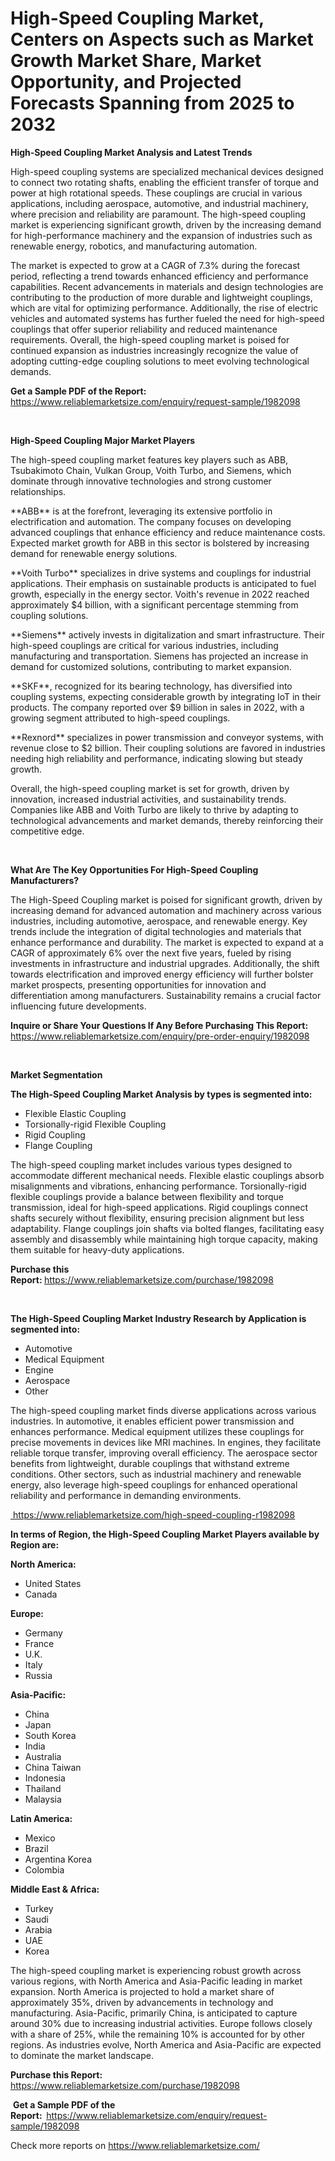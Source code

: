 <p><h1>High-Speed Coupling Market, Centers on Aspects such as Market Growth Market Share, Market Opportunity, and Projected Forecasts Spanning from 2025 to 2032</h1></p><p><strong>High-Speed Coupling Market Analysis and Latest Trends</strong></p>
<p><p>High-speed coupling systems are specialized mechanical devices designed to connect two rotating shafts, enabling the efficient transfer of torque and power at high rotational speeds. These couplings are crucial in various applications, including aerospace, automotive, and industrial machinery, where precision and reliability are paramount. The high-speed coupling market is experiencing significant growth, driven by the increasing demand for high-performance machinery and the expansion of industries such as renewable energy, robotics, and manufacturing automation.</p><p>The market is expected to grow at a CAGR of 7.3% during the forecast period, reflecting a trend towards enhanced efficiency and performance capabilities. Recent advancements in materials and design technologies are contributing to the production of more durable and lightweight couplings, which are vital for optimizing performance. Additionally, the rise of electric vehicles and automated systems has further fueled the need for high-speed couplings that offer superior reliability and reduced maintenance requirements. Overall, the high-speed coupling market is poised for continued expansion as industries increasingly recognize the value of adopting cutting-edge coupling solutions to meet evolving technological demands.</p></p>
<p><strong>Get a Sample PDF of the Report:&nbsp;</strong> <a href="https://www.reliablemarketsize.com/enquiry/request-sample/1982098?utm_campaign=1133&utm_medium=2&utm_source=Github&utm_content=ia&utm_term=15012025&utm_id=high-speed-coupling">https://www.reliablemarketsize.com/enquiry/request-sample/1982098</a></p>
<p>&nbsp;</p>
<p><strong>High-Speed Coupling Major Market Players</strong></p>
<p><p>The high-speed coupling market features key players such as ABB, Tsubakimoto Chain, Vulkan Group, Voith Turbo, and Siemens, which dominate through innovative technologies and strong customer relationships. </p><p>**ABB** is at the forefront, leveraging its extensive portfolio in electrification and automation. The company focuses on developing advanced couplings that enhance efficiency and reduce maintenance costs. Expected market growth for ABB in this sector is bolstered by increasing demand for renewable energy solutions.</p><p>**Voith Turbo** specializes in drive systems and couplings for industrial applications. Their emphasis on sustainable products is anticipated to fuel growth, especially in the energy sector. Voith's revenue in 2022 reached approximately $4 billion, with a significant percentage stemming from coupling solutions.</p><p>**Siemens** actively invests in digitalization and smart infrastructure. Their high-speed couplings are critical for various industries, including manufacturing and transportation. Siemens has projected an increase in demand for customized solutions, contributing to market expansion.</p><p>**SKF**, recognized for its bearing technology, has diversified into coupling systems, expecting considerable growth by integrating IoT in their products. The company reported over $9 billion in sales in 2022, with a growing segment attributed to high-speed couplings.</p><p>**Rexnord** specializes in power transmission and conveyor systems, with revenue close to $2 billion. Their coupling solutions are favored in industries needing high reliability and performance, indicating slowing but steady growth.</p><p>Overall, the high-speed coupling market is set for growth, driven by innovation, increased industrial activities, and sustainability trends. Companies like ABB and Voith Turbo are likely to thrive by adapting to technological advancements and market demands, thereby reinforcing their competitive edge.</p></p>
<p>&nbsp;</p>
<p><strong>What Are The Key Opportunities For High-Speed Coupling Manufacturers?</strong></p>
<p><p>The High-Speed Coupling market is poised for significant growth, driven by increasing demand for advanced automation and machinery across various industries, including automotive, aerospace, and renewable energy. Key trends include the integration of digital technologies and materials that enhance performance and durability. The market is expected to expand at a CAGR of approximately 6% over the next five years, fueled by rising investments in infrastructure and industrial upgrades. Additionally, the shift towards electrification and improved energy efficiency will further bolster market prospects, presenting opportunities for innovation and differentiation among manufacturers. Sustainability remains a crucial factor influencing future developments.</p></p>
<p><strong>Inquire or Share Your Questions If Any Before Purchasing This Report:</strong> <a href="https://www.reliablemarketsize.com/enquiry/pre-order-enquiry/1982098?utm_campaign=1133&utm_medium=2&utm_source=Github&utm_content=ia&utm_term=15012025&utm_id=high-speed-coupling">https://www.reliablemarketsize.com/enquiry/pre-order-enquiry/1982098</a></p>
<p>&nbsp;</p>
<p><strong>Market Segmentation</strong></p>
<p><strong>The High-Speed Coupling Market Analysis by types is segmented into:</strong></p>
<p><ul><li>Flexible Elastic Coupling</li><li>Torsionally-rigid Flexible Coupling</li><li>Rigid Coupling</li><li>Flange Coupling</li></ul></p>
<p><p>The high-speed coupling market includes various types designed to accommodate different mechanical needs. Flexible elastic couplings absorb misalignments and vibrations, enhancing performance. Torsionally-rigid flexible couplings provide a balance between flexibility and torque transmission, ideal for high-speed applications. Rigid couplings connect shafts securely without flexibility, ensuring precision alignment but less adaptability. Flange couplings join shafts via bolted flanges, facilitating easy assembly and disassembly while maintaining high torque capacity, making them suitable for heavy-duty applications.</p></p>
<p><strong>Purchase this Report:&nbsp;</strong><a href="https://www.reliablemarketsize.com/purchase/1982098?utm_campaign=1133&utm_medium=2&utm_source=Github&utm_content=ia&utm_term=15012025&utm_id=high-speed-coupling">https://www.reliablemarketsize.com/purchase/1982098</a></p>
<p>&nbsp;</p>
<p><strong>The High-Speed Coupling Market Industry Research by Application is segmented into:</strong></p>
<p><ul><li>Automotive</li><li>Medical Equipment</li><li>Engine</li><li>Aerospace</li><li>Other</li></ul></p>
<p><p>The high-speed coupling market finds diverse applications across various industries. In automotive, it enables efficient power transmission and enhances performance. Medical equipment utilizes these couplings for precise movements in devices like MRI machines. In engines, they facilitate reliable torque transfer, improving overall efficiency. The aerospace sector benefits from lightweight, durable couplings that withstand extreme conditions. Other sectors, such as industrial machinery and renewable energy, also leverage high-speed couplings for enhanced operational reliability and performance in demanding environments.</p></p>
<p><a href="https://www.reliablemarketsize.com/high-speed-coupling-r1982098?utm_campaign=1133&utm_medium=2&utm_source=Github&utm_content=ia&utm_term=15012025&utm_id=high-speed-coupling">&nbsp;https://www.reliablemarketsize.com/high-speed-coupling-r1982098</a></p>
<p><strong>In terms of Region, the High-Speed Coupling Market Players available by Region are:</strong></p>
<p>
    <p> <strong> North America: </strong>
        <ul>
            <li>United States</li>
            <li>Canada</li>
        </ul>
        </p> 
    <p> <strong> Europe: </strong>
        <ul>
            <li>Germany</li>
            <li>France</li>
            <li>U.K.</li>
            <li>Italy</li>
            <li>Russia</li>
        </ul>
        </p> 
    <p> <strong> Asia-Pacific: </strong>
        <ul>
            <li>China</li>
            <li>Japan</li>
            <li>South Korea</li>
            <li>India</li>
            <li>Australia</li>
            <li>China Taiwan</li>
            <li>Indonesia</li>
            <li>Thailand</li>
            <li>Malaysia</li>
        </ul>
        </p> 
    <p> <strong> Latin America: </strong>
        <ul>
            <li>Mexico</li>
            <li>Brazil</li>
            <li>Argentina Korea</li>
            <li>Colombia</li>
        </ul>
        </p> 
    <p> <strong> Middle East & Africa: </strong>
        <ul>
            <li>Turkey</li>
            <li>Saudi</li>
            <li>Arabia</li>
            <li>UAE</li>
            <li>Korea</li>
        </ul>
    </p>
    </p>
<p><p>The high-speed coupling market is experiencing robust growth across various regions, with North America and Asia-Pacific leading in market expansion. North America is projected to hold a market share of approximately 35%, driven by advancements in technology and manufacturing. Asia-Pacific, primarily China, is anticipated to capture around 30% due to increasing industrial activities. Europe follows closely with a share of 25%, while the remaining 10% is accounted for by other regions. As industries evolve, North America and Asia-Pacific are expected to dominate the market landscape.</p></p>
<p><strong>Purchase this Report: </strong><a href="https://www.reliablemarketsize.com/purchase/1982098?utm_campaign=1133&utm_medium=2&utm_source=Github&utm_content=ia&utm_term=15012025&utm_id=high-speed-coupling">https://www.reliablemarketsize.com/purchase/1982098</a></p>
<p>&nbsp;<strong>Get a Sample PDF of the Report:&nbsp;&nbsp;</strong><a href="https://www.reliablemarketsize.com/enquiry/request-sample/1982098?utm_campaign=1133&utm_medium=2&utm_source=Github&utm_content=ia&utm_term=15012025&utm_id=high-speed-coupling">https://www.reliablemarketsize.com/enquiry/request-sample/1982098</a></p>
<p><strong></strong></p>
<p>Check more reports on <a href="https://www.reliablemarketsize.com/?utm_campaign=1133&utm_medium=2&utm_source=Github&utm_content=ia&utm_term=15012025&utm_id=high-speed-coupling">https://www.reliablemarketsize.com/</a></p>